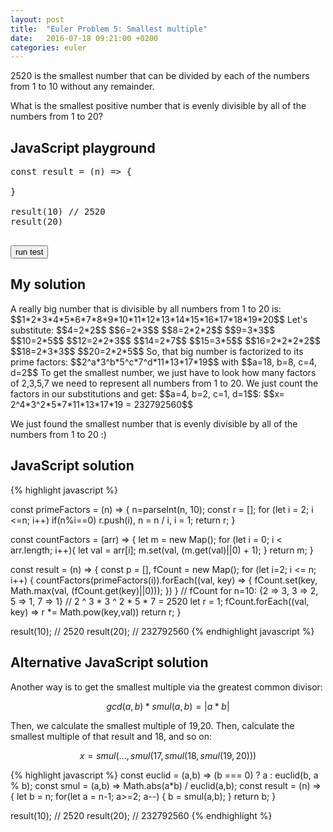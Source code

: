```yaml
---
layout: post
title:  "Euler Problem 5: Smallest multiple"
date:   2016-07-18 09:21:00 +0200
categories: euler
---
```

2520 is the smallest number that can be divided by each of the numbers from 1 to 10 without any remainder.

What is the smallest positive number that is evenly divisible by all of the numbers from 1 to 20?

## JavaScript playground

<pre class="edit" id="editor0">
const result = (n) => {

}

result(10) // 2520
result(20)

</pre>
<button class="test" id="buttonTest0"> run test </button>
<script type="text/html" class="test" id="test0">
(result(10) == 2520 && result(20) == 232792560)
</script>

## My solution

<div class="spoiler">
<p>
A really big number that is divisible by all numbers from 1 to 20 is:
$$1*2*3*4*5*6*7*8*9*10*11*12*13*14*15*16*17*18*19*20$$
Let's substitute:
$$4=2*2$$
$$6=2*3$$
$$8=2*2*2$$
$$9=3*3$$
$$10=2*5$$
$$12=2*2*3$$
$$14=2*7$$
$$15=3*5$$
$$16=2*2*2*2$$
$$18=2*3*3$$
$$20=2*2*5$$
So, that big number is factorized to its prime factors: 
$$2^a*3^b*5^c*7^d*11*13*17*19$$ with $$a=18, b=8, c=4, d=2$$
To get the smallest number, we just have to look how many factors of 2,3,5,7 we need to represent all numbers from 1 to 20. 
We just count the factors in our substitutions and get: $$a=4, b=2, c=1, d=1$$: 
$$x= 2^4*3^2*5*7*11*13*17*19 = 232792560$$

We just found the smallest number that is evenly divisible by all of the numbers from 1 to 20 :)
</p>
</div>

## JavaScript solution

<div class="spoiler">
{% highlight javascript %}

const primeFactors = (n) => {
	n=parseInt(n, 10);
	const r = [];
	for (let i = 2; i <=n; i++)
		if(n%i==0) r.push(i), n = n / i, i = 1;
	return r;
}

const countFactors = (arr) => {
    let m = new Map();
    for (let i = 0; i < arr.length; i++){
        let val = arr[i];
        m.set(val, (m.get(val)||0) + 1);
    }
    return m;
}


const result = (n) => {
    const p = [], fCount = new Map();
    for (let i=2; i <= n; i++) {
        countFactors(primeFactors(i)).forEach((val, key) => {
            fCount.set(key, Math.max(val, (fCount.get(key)||0)));
        })
    }
    // fCount for n=10: {2 => 3, 3 => 2, 5 => 1, 7 => 1}
    //                   2 ^ 3 * 3 ^ 2 * 5 * 7 = 2520
    let r = 1;
    fCount.forEach((val, key) => r *= Math.pow(key,val))
    return r;
}

result(10); // 2520
result(20); // 232792560
{% endhighlight javascript %}
</div>

## Alternative JavaScript solution

<div class="spoiler">
<p>Another way is to get the smallest multiple via the greatest common divisor:</p>

$$gcd(a,b)*smul(a,b)=|a*b|$$

<p>Then, we calculate the smallest multiple of 19,20. Then, calculate the smallest multiple of that result and 18, and so on:</p> 

$$x = smul(... , smul(17, smul(18, smul(19,20)))$$

{% highlight javascript %}
const euclid = (a,b) => (b === 0) ? a : euclid(b, a % b);
const smul = (a,b) => Math.abs(a*b) / euclid(a,b);
const result = (n) => {
    let b = n;
    for(let a = n-1; a>=2; a--) {
        b = smul(a,b);
    }
    return b;
}

result(10); // 2520
result(20); // 232792560
{% endhighlight %}
</div>